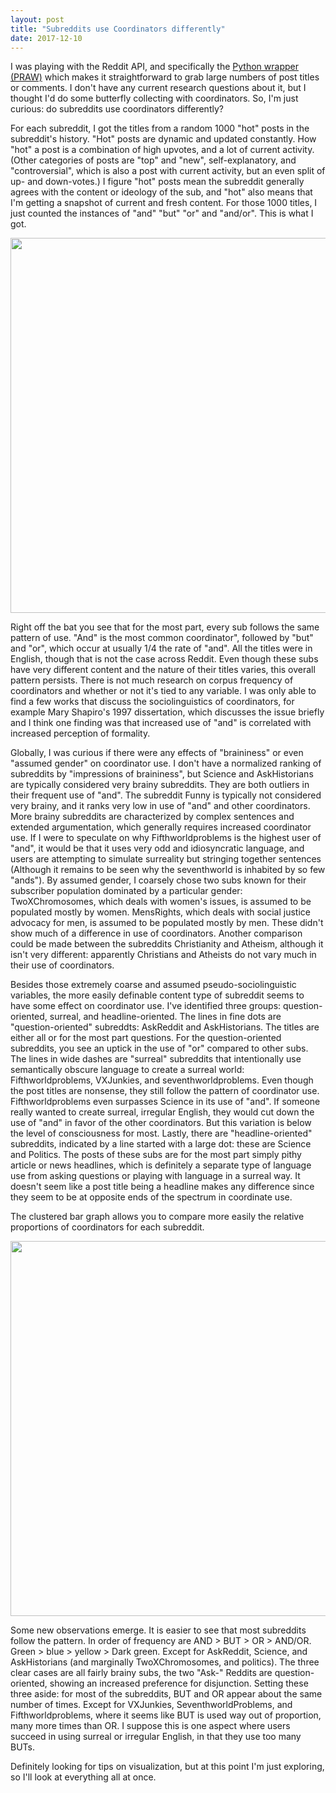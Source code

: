 ```yaml
---
layout: post
title: "Subreddits use Coordinators differently"
date: 2017-12-10
---
```


I was playing with the Reddit API, and specifically the <a href="https://praw.readthedocs.io/en/latest/">Python wrapper (PRAW)</a> which makes it straightforward to grab large numbers of post titles or comments. I don't have any current research questions about it, but I thought I'd do some butterfly collecting with coordinators. So, I'm just curious: do subreddits use coordinators differently?

For each subreddit, I got the titles from a random 1000 "hot" posts in the subreddit's history. "Hot" posts are dynamic and updated constantly. How "hot" a post is a combination of high upvotes, and a lot of current activity. (Other categories of posts are "top" and "new", self-explanatory, and "controversial", which is also a post with current activity, but an even split of up- and down-votes.) I figure "hot" posts mean the subreddit generally agrees with the content or ideology of the sub, and "hot" also means that I'm getting a snapshot of current and fresh content. For those 1000 titles, I just counted the instances of "and" "but" "or" and "and/or". This is what I got.

<center><img src="{{ site.url }}/assets/subreddit-coords-line.png" style="width:600px; height:auto"></center>

Right off the bat you see that for the most part, every sub follows the same pattern of use. "And" is the most common coordinator", followed by "but" and "or", which occur at usually 1/4 the rate of "and". All the titles were in English, though that is not the case across Reddit. Even though these subs have very different content and the nature of their titles varies, this overall pattern persists. There is not much research on corpus frequency of coordinators and whether or not it's tied to any variable. I was only able to find a few works that discuss the sociolinguistics of coordinators, for example Mary Shapiro's 1997 dissertation, which discusses the issue briefly and I think one finding was that increased use of "and" is correlated with increased perception of formality. 

Globally, I was curious if there were any effects of "braininess" or even "assumed gender" on coordinator use. I don't have a normalized ranking of subreddits by "impressions of braininess", but Science and AskHistorians are typically considered very brainy subreddits. They are both outliers in their frequent use of "and". The subreddit Funny is typically not considered very brainy, and it ranks very low in use of "and" and other coordinators. More brainy subreddits are characterized by complex sentences and extended argumentation, which generally requires increased coordinator use. If I were to speculate on why Fifthworldproblems is the highest user of "and", it would be that it uses very odd and idiosyncratic language, and users are attempting to simulate surreality but stringing together sentences (Although it remains to be seen why the seventhworld is inhabited by so few "ands"). By assumed gender, I coarsely chose two subs known for their subscriber population dominated by a particular gender: TwoXChromosomes, which deals with women's issues, is assumed to be populated mostly by women. MensRights, which deals with social justice advocacy for men, is assumed to be populated mostly by men. These didn't show much of a difference in use of coordinators. Another comparison could be made between the subreddits Christianity and Atheism, although it isn't very different: apparently Christians and Atheists do not vary much in their use of coordinators.

Besides those extremely coarse and assumed pseudo-sociolinguistic variables, the more easily definable content type of subreddit seems to have some effect on coordinator use. I've identified three groups: question-oriented, surreal, and headline-oriented. The lines in fine dots are "question-oriented" subreddts: AskReddit and AskHistorians. The titles are either all or for the most part questions. For the question-oriented subreddits, you see an uptick in the use of "or" compared to other subs. The lines in wide dashes are "surreal" subreddits that intentionally use semantically obscure language to create a surreal world: Fifthworldproblems, VXJunkies, and seventhworldproblems. Even though the post titles are nonsense, they still follow the pattern of coordinator use. Fifthworldproblems even surpasses Science in its use of "and". If someone really wanted to create surreal, irregular English, they would cut down the use of "and" in favor of the other coordinators. But this variation is below the level of consciousness for most. Lastly, there are "headline-oriented" subreddits, indicated by a line started with a large dot: these are Science and Politics. The posts of these subs are for the most part simply pithy article or news headlines, which is definitely a separate type of language use from asking questions or playing with language in a surreal way. It doesn't seem like a post title being a headline makes any difference since they seem to be at opposite ends of the spectrum in coordinate use.

The clustered bar graph allows you to compare more easily the relative proportions of coordinators for each subreddit.

<center><img src="{{ site.url }}/assets/subreddit-coords-bars.png" style="width:600px; height:auto"></center>

Some new observations emerge. It is easier to see that most subreddits follow the pattern. In order of frequency are AND > BUT > OR > AND/OR. Green > blue > yellow > Dark green. Except for AskReddit, Science, and AskHistorians (and marginally TwoXChromosomes, and politics). The three clear cases are all fairly brainy subs, the two "Ask-" Reddits are question-oriented, showing an increased preference for disjunction. Setting these three aside: for most of the subreddits, BUT and OR appear about the same number of times. Except for VXJunkies, SeventhworldProblems, and Fifthworldproblems, where it seems like BUT is used way out of proportion, many more times than OR. I suppose this is one aspect where users succeed in using surreal or irregular English, in that they use too many BUTs.

Definitely looking for tips on visualization, but at this point I'm just exploring, so I'll look at everything all at once. 
